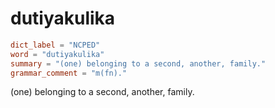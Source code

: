 # dutiyakulika

``` toml
dict_label = "NCPED"
word = "dutiyakulika"
summary = "(one) belonging to a second, another, family."
grammar_comment = "m(fn)."
```

(one) belonging to a second, another, family.


